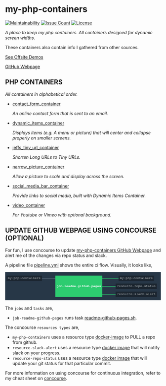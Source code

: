 # my-php-containers

[![Maintainability](https://api.codeclimate.com/v1/badges/a7fd79cc4717b3da27d6/maintainability)](https://codeclimate.com/github/JeffDeCola/my-php-containers/maintainability)
[![Issue Count](https://codeclimate.com/github/JeffDeCola/my-php-containers/badges/issue_count.svg)](https://codeclimate.com/github/JeffDeCola/my-php-containers/issues)
[![License](http://img.shields.io/:license-mit-blue.svg)](http://jeffdecola.mit-license.org)

_A place to keep my php containers.
All containers designed for dynamic screen widths._

These containers also contain info I gathered from other sources.

[See Offsite Demos](http://www.jeffdecola.com/my-php-containers/index.php)

[GitHub Webpage](https://jeffdecola.github.io/my-php-containers/)

## PHP CONTAINERS

_All containers in alphabetical order._

* [contact_form_container](https://github.com/JeffDeCola/my-php-containers/tree/master/contact_form_container)

  _An online contact form that is sent to an email._

* [dynamic_items_container](https://github.com/JeffDeCola/my-php-containers/tree/master/dynamic_items_container)

  _Displays items (e.g. A menu or picture) that will center and collapse properly on
  smaller screens._

* [jeffs_tiny_url_container](https://github.com/JeffDeCola/my-php-containers/tree/master/jeffs_tiny_url_container)

  _Shorten Long URLs to Tiny URLs._

* [narrow_picture_container](https://github.com/JeffDeCola/my-php-containers/tree/master/narrow_picture_container)

  _Allow a picture to scale and display across the screen._

* [social_media_bar_container](https://github.com/JeffDeCola/my-php-containers/tree/master/social_media_bar_container)

  _Provide links to social media, built with Dynamic Items Container._

* [video_container](https://github.com/JeffDeCola/my-php-containers/tree/master/video_container)

  _For Youtube or Vimeo with optional background._

## UPDATE GITHUB WEBPAGE USING CONCOURSE (OPTIONAL)

For fun, I use concourse to update
[my-php-containers GitHub Webpage](https://jeffdecola.github.io/my-php-containers/)
and alert me of the changes via repo status and slack.

A pipeline file [pipeline.yml](https://github.com/JeffDeCola/my-php-containers/tree/master/ci/pipeline.yml)
shows the entire ci flow. Visually, it looks like,

![IMAGE - my-php-containers concourse ci pipeline - IMAGE](docs/pics/my-php-containers-pipeline.jpg)

The `jobs` and `tasks` are,

* `job-readme-github-pages` runs task
  [readme-github-pages.sh](https://github.com/JeffDeCola/my-php-containers/tree/master/ci/scripts/readme-github-pages.sh).

The concourse `resources types` are,

* `my-php-containers` uses a resource type
  [docker-image](https://hub.docker.com/r/concourse/git-resource/)
  to PULL a repo from github.
* `resource-slack-alert` uses a resource type
  [docker image](https://hub.docker.com/r/cfcommunity/slack-notification-resource)
  that will notify slack on your progress.
* `resource-repo-status` uses a resource type
  [docker image](https://hub.docker.com/r/dpb587/github-status-resource)
  that will update your git status for that particular commit.

For more information on using concourse for continuous integration,
refer to my cheat sheet on [concourse](https://github.com/JeffDeCola/my-cheat-sheets/tree/master/software/operations-tools/continuous-integration-continuous-deployment/concourse-cheat-sheet).
